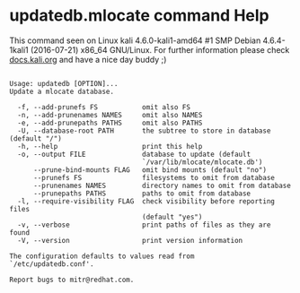 # updatedb.mlocate command Help
 
 This command seen on Linux kali 4.6.0-kali1-amd64 #1 SMP Debian 4.6.4-1kali1 (2016-07-21) x86_64 GNU/Linux. For further information please check [docs.kali.org](docs.kali.org) and have a nice day buddy ;) 

~~~

Usage: updatedb [OPTION]...
Update a mlocate database.

  -f, --add-prunefs FS           omit also FS
  -n, --add-prunenames NAMES     omit also NAMES
  -e, --add-prunepaths PATHS     omit also PATHS
  -U, --database-root PATH       the subtree to store in database (default "/")
  -h, --help                     print this help
  -o, --output FILE              database to update (default
                                 `/var/lib/mlocate/mlocate.db')
      --prune-bind-mounts FLAG   omit bind mounts (default "no")
      --prunefs FS               filesystems to omit from database
      --prunenames NAMES         directory names to omit from database
      --prunepaths PATHS         paths to omit from database
  -l, --require-visibility FLAG  check visibility before reporting files
                                 (default "yes")
  -v, --verbose                  print paths of files as they are found
  -V, --version                  print version information

The configuration defaults to values read from
`/etc/updatedb.conf'.

Report bugs to mitr@redhat.com.

~~~
